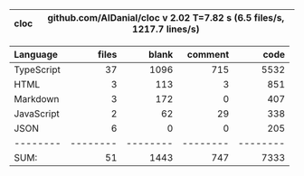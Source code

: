 cloc|github.com/AlDanial/cloc v 2.02  T=7.82 s (6.5 files/s, 1217.7 lines/s)
--- | ---

Language|files|blank|comment|code
:-------|-------:|-------:|-------:|-------:
TypeScript|37|1096|715|5532
HTML|3|113|3|851
Markdown|3|172|0|407
JavaScript|2|62|29|338
JSON|6|0|0|205
--------|--------|--------|--------|--------
SUM:|51|1443|747|7333
